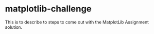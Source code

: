 # matplotlib-challenge
This is to describe to steps to come out with the MatplotLib Assignment solution.

